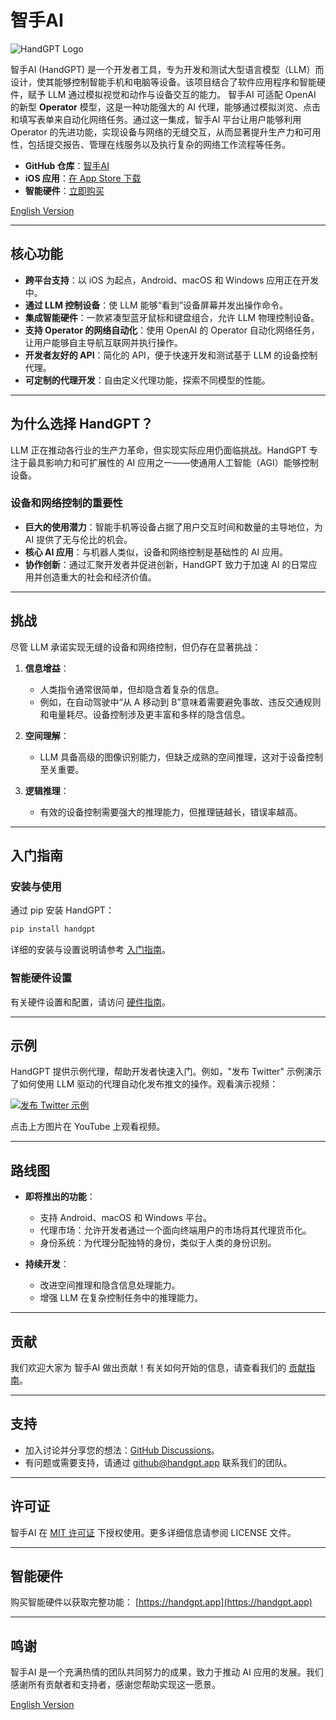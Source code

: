 # 智手AI

![HandGPT Logo](https://avatars.githubusercontent.com/u/177122101?s=100&v=4)

智手AI (HandGPT) 是一个开发者工具，专为开发和测试大型语言模型（LLM）而设计，使其能够控制智能手机和电脑等设备。该项目结合了软件应用程序和智能硬件，赋予 LLM 通过模拟视觉和动作与设备交互的能力。
智手AI 可适配 OpenAI 的新型 **Operator** 模型，这是一种功能强大的 AI 代理，能够通过模拟浏览、点击和填写表单来自动化网络任务。通过这一集成，智手AI 平台让用户能够利用 Operator 的先进功能，实现设备与网络的无缝交互，从而显著提升生产力和可用性，包括提交报告、管理在线服务以及执行复杂的网络工作流程等任务。

- **GitHub 仓库**：[智手AI](https://github.com/handgpt/HandGPT)
- **iOS 应用**：[在 App Store 下载](https://apps.apple.com/us/app/handgpt/id6737915559)
- **智能硬件**：[立即购买](https://handgpt.app)

[English Version](README.md)

---

## 核心功能

- **跨平台支持**：以 iOS 为起点，Android、macOS 和 Windows 应用正在开发中。
- **通过 LLM 控制设备**：使 LLM 能够“看到”设备屏幕并发出操作命令。
- **集成智能硬件**：一款紧凑型蓝牙鼠标和键盘组合，允许 LLM 物理控制设备。
- **支持 Operator 的网络自动化**：使用 OpenAI 的 Operator 自动化网络任务，让用户能够自主导航互联网并执行操作。
- **开发者友好的 API**：简化的 API，便于快速开发和测试基于 LLM 的设备控制代理。
- **可定制的代理开发**：自由定义代理功能，探索不同模型的性能。

---

## 为什么选择 HandGPT？

LLM 正在推动各行业的生产力革命，但实现实际应用仍面临挑战。HandGPT 专注于最具影响力和可扩展性的 AI 应用之一——使通用人工智能（AGI）能够控制设备。

### 设备和网络控制的重要性

- **巨大的使用潜力**：智能手机等设备占据了用户交互时间和数量的主导地位，为 AI 提供了无与伦比的机会。
- **核心 AI 应用**：与机器人类似，设备和网络控制是基础性的 AI 应用。
- **协作创新**：通过汇聚开发者并促进创新，HandGPT 致力于加速 AI 的日常应用并创造重大的社会和经济价值。

---

## 挑战

尽管 LLM 承诺实现无缝的设备和网络控制，但仍存在显著挑战：

1. **信息增益**：
   - 人类指令通常很简单，但却隐含着复杂的信息。
   - 例如，在自动驾驶中“从 A 移动到 B”意味着需要避免事故、违反交通规则和电量耗尽。设备控制涉及更丰富和多样的隐含信息。

2. **空间理解**：
   - LLM 具备高级的图像识别能力，但缺乏成熟的空间推理，这对于设备控制至关重要。

3. **逻辑推理**：
   - 有效的设备控制需要强大的推理能力，但推理链越长，错误率越高。

---

## 入门指南

### 安装与使用
通过 pip 安装 HandGPT：

```bash
pip install handgpt
```

详细的安装与设置说明请参考 [入门指南](docs/getting_started.md)。

### 智能硬件设置
有关硬件设置和配置，请访问 [硬件指南](docs/hardware.md)。

---

## 示例

HandGPT 提供示例代理，帮助开发者快速入门。例如，"发布 Twitter" 示例演示了如何使用 LLM 驱动的代理自动化发布推文的操作。观看演示视频：

[![发布 Twitter 示例](https://img.youtube.com/vi/9GSG7uFv8p8/0.jpg)](https://www.youtube.com/watch?v=9GSG7uFv8p8)

点击上方图片在 YouTube 上观看视频。

---

## 路线图

- **即将推出的功能**：
  - 支持 Android、macOS 和 Windows 平台。
  - 代理市场：允许开发者通过一个面向终端用户的市场将其代理货币化。
  - 身份系统：为代理分配独特的身份，类似于人类的身份识别。

- **持续开发**：
  - 改进空间推理和隐含信息处理能力。
  - 增强 LLM 在复杂控制任务中的推理能力。

---

## 贡献

我们欢迎大家为 智手AI 做出贡献！有关如何开始的信息，请查看我们的 [贡献指南](CONTRIBUTING.md)。

---

## 支持

- 加入讨论并分享您的想法：[GitHub Discussions](https://github.com/handgpt/HandGPT/discussions)。
- 有问题或需要支持，请通过 [github@handgpt.app](mailto:github@handgpt.app) 联系我们的团队。

---

## 许可证

智手AI 在 [MIT 许可证](LICENSE) 下授权使用。更多详细信息请参阅 LICENSE 文件。

---

## 智能硬件

购买智能硬件以获取完整功能：
[https://handgpt.app](https://handgpt.app)

---

## 鸣谢

智手AI 是一个充满热情的团队共同努力的成果，致力于推动 AI 应用的发展。我们感谢所有贡献者和支持者，感谢您帮助实现这一愿景。

[English Version](README.md)

